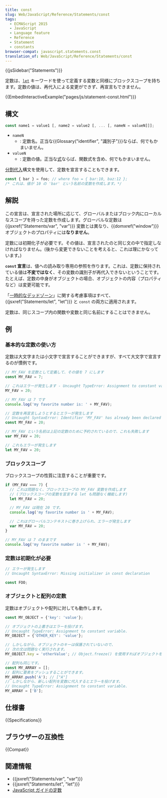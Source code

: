 ```yaml
---
title: const
slug: Web/JavaScript/Reference/Statements/const
tags:
  - ECMAScript 2015
  - JavaScript
  - Language feature
  - Reference
  - Statement
  - constants
browser-compat: javascript.statements.const
translation_of: Web/JavaScript/Reference/Statements/const
---
```

{{jsSidebar("Statements")}}

定数は、[`let`](/en-US/docs/Web/JavaScript/Reference/Statements/let) キーワードを使って定義する変数と同様にブロックスコープを持ちます。定数の値は、再代入による変更ができず、再宣言もできません。

{{EmbedInteractiveExample("pages/js/statement-const.html")}}

## 構文

```js
const name1 = value1 [, name2 = value2 [, ... [, nameN = valueN]]];
```

- `nameN`
  - : 定数名。正当な{{Glossary("identifier", "識別子")}}ならば、何でもかまいません。
- `valueN`
  - : 定数の値。正当な[式](/ja/docs/Web/JavaScript/Guide/Expressions_and_Operators#Expressions)ならば、関数式を含め、何でもかまいません。

[分割代入](/ja/docs/Web/JavaScript/Reference/Operators/Destructuring_assignment)構文を使用して、定数を宣言することもできます。

```js
const { bar } = foo; // where foo = { bar:10, baz:12 };
/* これは、値が 10 の 'bar' という名前の変数を作成します。*/
```

## 解説

この宣言は、宣言された場所に応じて、グローバルまたはブロック内にローカルなスコープを持った定数を作成します。グローバルな定数は {{jsxref("Statements/var", "var")}} 変数とは異なり、{{domxref("window")}} オブジェクトのプロパティには**なりません**。

定数には初期化子が必要です。その値は、宣言されたのと同じ文の中で指定しなければなりません。(後から変更できないことを考えると、これは理にかなっています。)

**`const` 宣言**は、値への読み取り専用の参照を作ります。これは、定数に保持されている値は**不変ではなく**、その変数の識別子が再代入できないということです。たとえば、定数の中身がオブジェクトの場合、オブジェクトの内容（プロパティなど）は変更可能です。</p>

「[一時的なデッドゾーン](/ja/docs/Web/JavaScript/Reference/Statements/let#Temporal_dead_zone)」に関する考慮事項はすべて、{{jsxref("Statements/let", "let")}} と `const` の両方に適用されます。

定数は、同じスコープ内の関数や変数と同じ名前にすることはできません。

## 例

### 基本的な定数の使い方

定数は大文字または小文字で宣言することができますが、すべて大文字で宣言するのが慣例です。

```js
// MY_FAV を定数として定義して、その値を 7 にします
const MY_FAV = 7;

// これはエラーが発生します - Uncaught TypeError: Assignment to constant variable.
MY_FAV = 20;

// MY_FAV は 7 です
console.log('my favorite number is: ' + MY_FAV);

// 定数を再宣言しようとするとエラーが発生します
// Uncaught SyntaxError: Identifier 'MY_FAV' has already been declared
const MY_FAV = 20;

// MY_FAV という名前は上記の定数のために予約されているので、これも失敗します
var MY_FAV = 20;

// これもエラーが発生します
let MY_FAV = 20;
```

### ブロックスコープ

ブロックスコープの性質に注意することが重要です。

```js
if (MY_FAV === 7) {
  // これは問題なく、ブロックスコープの MY_FAV 変数を作成します
  // (ブロックスコープの変数を宣言する let も問題なく機能します)
  let MY_FAV = 20;

  // MY_FAV は現在 20 です。
  console.log('my favorite number is ' + MY_FAV);

  // これはグローバルコンテキストに巻き上げられ、エラーが発生します
  var MY_FAV = 20;
}

// MY_FAV は 7 のままです
console.log('my favorite number is ' + MY_FAV);
```

### 定数は初期化が必要

```js
// エラーが発生します
// Uncaught SyntaxError: Missing initializer in const declaration

const FOO;
```

### オブジェクトと配列の定数

定数はオブジェクトや配列に対しても動作します。

```js
const MY_OBJECT = {'key': 'value'};

// オブジェクトの上書きはエラーを投げます。
// Uncaught TypeError: Assignment to constant variable.
MY_OBJECT = {'OTHER_KEY': 'value'};

// しかしながら、オブジェクトのキーは保護されていないので、
// 次の文は問題なく実行されます。
MY_OBJECT.key = 'otherValue'; // Object.freeze() を使用すればオブジェクトを不変にできます。

// 配列も同じです。
const MY_ARRAY = [];
// 配列に要素をプッシュすることができます。
MY_ARRAY.push('A'); // ["A"]
// しかしながら、新しい配列を変数に代入するとエラーを投げます。
// Uncaught TypeError: Assignment to constant variable.
MY_ARRAY = ['B'];
```

## 仕様書

{{Specifications}}

## ブラウザーの互換性

{{Compat}}

## 関連情報

- {{jsxref("Statements/var", "var")}}
- {{jsxref("Statements/let", "let")}}
- [JavaScript ガイドの定数](/ja/docs/Web/JavaScript/Guide/Grammar_and_types#Constants)
